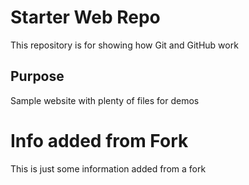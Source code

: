 # Starter Web Repo

This repository is for showing how Git and GitHub work

## Purpose

Sample website with plenty of files for demos

# Info added from Fork

This is just some information added from a fork 
